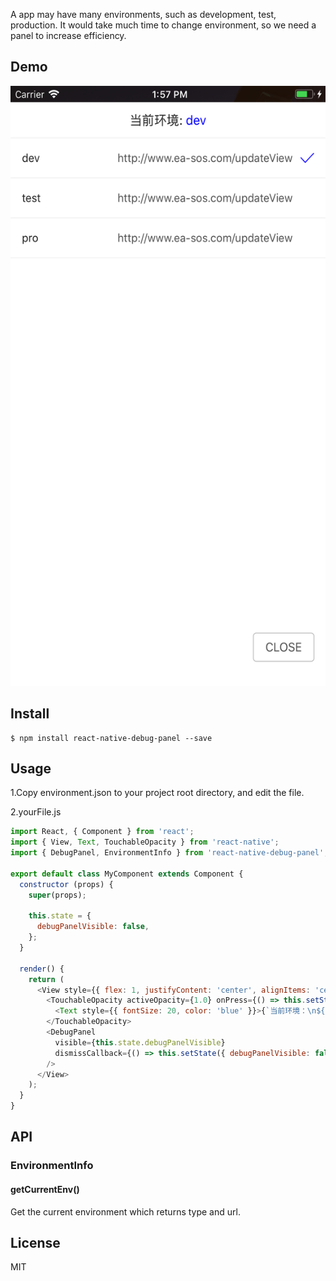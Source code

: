 
A app may have many environments, such as development, test, production.
It would take much time to change environment, so we need a panel to increase efficiency.

## Demo

<img src="https://github.com/jiangsumadai/react-native-debug-panel/blob/master/screenshot.png?raw=true" width="540" height="960">

## Install

```shell
$ npm install react-native-debug-panel --save
```

## Usage
1.Copy environment.json to your project root directory, and edit the file.

2.yourFile.js
```js
import React, { Component } from 'react';
import { View, Text, TouchableOpacity } from 'react-native';
import { DebugPanel, EnvironmentInfo } from 'react-native-debug-panel';

export default class MyComponent extends Component {
  constructor (props) {
    super(props);

    this.state = {
      debugPanelVisible: false,
    };
  }

  render() {
    return (
      <View style={{ flex: 1, justifyContent: 'center', alignItems: 'center' }}>
        <TouchableOpacity activeOpacity={1.0} onPress={() => this.setState({ debugPanelVisible: true })}>
          <Text style={{ fontSize: 20, color: 'blue' }}>{`当前环境：\n${EnvironmentInfo.getCurrentEnv().url}\n点击切换`}</Text>
        </TouchableOpacity>
        <DebugPanel
          visible={this.state.debugPanelVisible}
          dismissCallback={() => this.setState({ debugPanelVisible: false })}
        />
      </View>
    );
  }
}
```

## API

### EnvironmentInfo

#### getCurrentEnv()

Get the current environment which returns type and url.

## License

MIT
